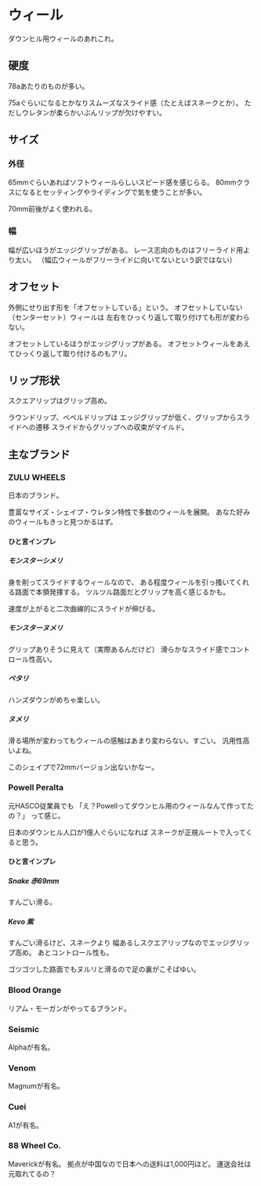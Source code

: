 # ウィール

ダウンヒル用ウィールのあれこれ。

## 硬度

78aあたりのものが多い。

75aぐらいになるとかなりスムーズなスライド感（たとえばスネークとか）。
ただしウレタンが柔らかいぶんリップが欠けやすい。

## サイズ

### 外径

65mmぐらいあればソフトウィールらしいスピード感を感じらる。
80mmクラスになるとセッティングやライディングで気を使うことが多い。

70mm前後がよく使われる。

### 幅

幅が広いほうがエッジグリップがある。
レース志向のものはフリーライド用より太い。
（幅広ウィールがフリーライドに向いてないという訳ではない）

## オフセット

外側にせり出す形を「オフセットしている」という。
オフセットしていない（センターセット）ウィールは
左右をひっくり返して取り付けても形が変わらない。

オフセットしているほうがエッジグリップがある。
オフセットウィールをあえてひっくり返して取り付けるのもアリ。

## リップ形状

スクエアリップはグリップ高め。

ラウンドリップ、ベベルドリップは
エッジグリップが低く、グリップからスライドへの遷移
スライドからグリップへの収束がマイルド。

## 主なブランド

### ZULU WHEELS

日本のブランド。

豊富なサイズ・シェイプ・ウレタン特性で多数のウィールを展開。
あなた好みのウィールもきっと見つかるはず。

#### ひと言インプレ

##### モンスターシメリ

身を削ってスライドするウィールなので、
ある程度ウィールを引っ搔いてくれる路面で本領発揮する。
ツルツル路面だとグリップを高く感じるかも。

速度が上がると二次曲線的にスライドが伸びる。

##### モンスターヌメリ

グリップありそうに見えて（実際あるんだけど）
滑らかなスライド感でコントロール性高い。

##### ペタリ

ハンズダウンがめちゃ楽しい。

##### ヌメリ

滑る場所が変わってもウィールの感触はあまり変わらない。すごい。
汎用性高いよね。

このシェイプで72mmバージョン出ないかなー。

### Powell Peralta

元HASCO従業員でも
「え？Powellってダウンヒル用のウィールなんて作ってたの？」
って感じ。

日本のダウンヒル人口が1億人ぐらいになれば
スネークが正規ルートで入ってくると思う。

#### ひと言インプレ

##### Snake 赤69mm

すんごい滑る。

##### Kevo 紫

すんごい滑るけど、スネークより
幅あるしスクエアリップなのでエッジグリップ高め。
あとコントロール性も。

ゴツゴツした路面でもヌルリと滑るので足の裏がこそばゆい。

### Blood Orange

リアム・モーガンがやってるブランド。

### Seismic

Alphaが有名。

### Venom

Magnumが有名。

### Cuei

A1が有名。

### 88 Wheel Co.

Maverickが有名。
拠点が中国なので日本への送料は1,000円ほど。
運送会社は元取れてるの？

